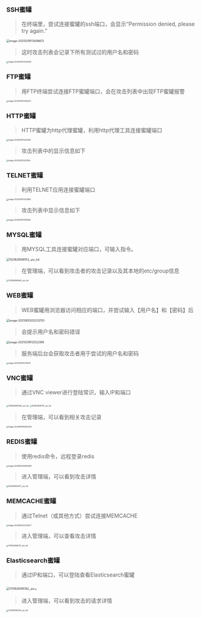 

### SSH蜜罐

>  在终端里，尝试连接蜜罐的ssh端口，会显示“Permission denied, please try again.”

<img src="http://img.threatbook.cn/hfish/20210812135541.png" alt="image-20210319113406672" style="zoom: 50%;" />

> 这时攻击列表会记录下所有测试过的用户名和密码

<img src="http://img.threatbook.cn/hfish/20210812135551.png" alt="image-20210319113330040" style="zoom: 33%;" />



### FTP蜜罐

> 用FTP终端尝试连接FTP蜜罐端口，会在攻击列表中出现FTP蜜罐报警

<img src="http://img.threatbook.cn/hfish/20210812135559.png" alt="image-20210319113309227" style="zoom: 33%;" />



### HTTP蜜罐

> HTTP蜜罐为http代理蜜罐，利用http代理工具连接蜜罐端口

<img src="http://img.threatbook.cn/hfish/20210812135608.png" alt="image-20210319113242516" style="zoom: 33%;" />

> 攻击列表中的显示信息如下

<img src="http://img.threatbook.cn/hfish/20210812135616.png" alt="image-20210319113211933" style="zoom: 33%;" />



### TELNET蜜罐

> 利用TELNET应用连接蜜罐端口

<img src="http://img.threatbook.cn/hfish/20210812135624.png" alt="image-20210319113132880" style="zoom: 33%;" />

> 攻击列表中显示信息如下

<img src="http://img.threatbook.cn/hfish/20210812135634.png" alt="image-20210319113101608" style="zoom: 33%;" />



### MYSQL蜜罐

> 用MYSQL工具连接蜜罐对应端口，可输入指令。

<img src="http://img.threatbook.cn/hfish/20210812135642.jpg" alt="1521628589153_.pic_hd" style="zoom:50%;" />



> 在管理端，可以看到攻击者的攻击记录以及其本地的etc/group信息

<img src="http://img.threatbook.cn/hfish/1531628589485_.pic_hd.jpg" alt="1531628589485_.pic_hd" style="zoom: 33%;" />



### WEB蜜罐

> WEB蜜罐用浏览器访问相应的端口，并尝试输入【用户名】和【密码】后

<img src="http://img.threatbook.cn/hfish/image-20210810203232153.png" alt="image-20210810203232153" style="zoom:50%;" />

> 会提示用户名和密码错误

<img src="http://img.threatbook.cn/hfish/20210812135706.png" alt="image-20210319112522399" style="zoom:50%;" />



> 服务端后台会获取攻击者用于尝试的用户名和密码

<img src="http://img.threatbook.cn/hfish/20210812135717.png" alt="image-20210319112739513" style="zoom: 33%;" />



### VNC蜜罐

> 通过VNC viewer进行登陆常识，输入IP和端口

<img src="http://img.threatbook.cn/hfish/1591628590040_.pic_hd.jpg" alt="1591628590040_.pic_hd" style="zoom: 33%;" />

<img src="http://img.threatbook.cn/hfish/1611628590115_.pic_hd.jpg" alt="1611628590115_.pic_hd" style="zoom:33%;" />



> 在管理端，可以看到相关攻击记录

<img src="http://img.threatbook.cn/hfish/image-20210810195923459.png" alt="image-20210810195923459" style="zoom:33%;" />



### REDIS蜜罐

> 使用redis命令，远程登录redis

<img src="http://img.threatbook.cn/hfish/image-20210810200645587.png" alt="image-20210810200645587" style="zoom: 33%;" />

> 进入管理端，可以看到攻击详情

<img src="http://img.threatbook.cn/hfish/1641628594371_.pic_hd.jpg" alt="1641628594371_.pic_hd" style="zoom: 33%;">



### MEMCACHE蜜罐

> 通过Telnet（或其他方式）尝试连接MEMCACHE

<img src="http://img.threatbook.cn/hfish/image-20210810202312677.png" alt="image-20210810202312677" style="zoom: 33%;" />

> 进入管理端，可以查看攻击详情

<img src="http://img.threatbook.cn/hfish/1741628595751_.pic_hd.jpg" alt="1741628595751_.pic_hd" style="zoom: 33%;" />





### Elasticsearch蜜罐

> 通过IP和端口，可以登陆查看Elasticsearch蜜罐

<img src="http://img.threatbook.cn/hfish/1701628595182_.pic.jpg" alt="1701628595182_.pic" style="zoom:50%;" />、



> 进入管理端，可以看到攻击的请求详情

<img src="http://img.threatbook.cn/hfish/1721628595216_.pic_hd.jpg" alt="1721628595216_.pic_hd" style="zoom: 33%;" />



